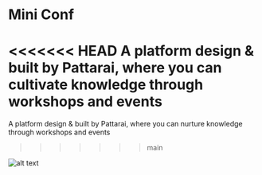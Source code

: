 # Mini Conf
<<<<<<< HEAD
A platform design &amp; built by Pattarai, where you can cultivate knowledge through workshops and events
=======
A platform design &amp; built by Pattarai, where you can nurture knowledge through workshops and events
>>>>>>> main

![alt text](https://i.ibb.co/L6hX3pD/miniconf.png)

